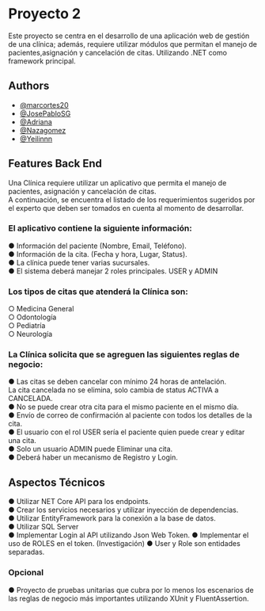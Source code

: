 # Proyecto 2

Este proyecto se centra en el desarrollo de una aplicación web de gestión de una clínica; además, requiere utilizar módulos que permitan el manejo de pacientes,asignación y cancelación de citas. Utilizando .NET como framework principal. 

## Authors

- [@marcortes20](https://github.com/marcortes20)
- [@JosePabloSG](https://github.com/JosePabloSG)
- [@Adriana](https://github.com/Adriana-06)
- [@Nazagomez](https://github.com/Nazagomez)
- [@Yeilinnn](https://github.com/Yeilinnn)

## Features Back End

Una Clínica requiere utilizar un aplicativo que permita el manejo de pacientes,
asignación y cancelación de citas.  
A continuación, se encuentra el listado de los requerimientos sugeridos por el
experto que deben ser tomados en cuenta al momento de desarrollar.  
### El aplicativo contiene la siguiente información:  
● Información del paciente (Nombre, Email, Teléfono).  
● Información de la cita. (Fecha y hora, Lugar, Status).  
● La clínica puede tener varias sucursales.  
● El sistema deberá manejar 2 roles principales.
 USER y ADMIN  
### Los tipos de citas que atenderá la Clínica son:  
○ Medicina General  
○ Odontología  
○ Pediatría  
○ Neurología  
### La Clínica solicita que se agreguen las siguientes reglas de negocio:  
● Las citas se deben cancelar con mínimo 24 horas de antelación.  
 La cita cancelada no se elimina, solo cambia de status ACTIVA a
CANCELADA.  
● No se puede crear otra cita para el mismo paciente en el mismo día.  
● Envío de correo de confirmación al paciente con todos los detalles de la cita.  
● El usuario con el rol USER sería el paciente quien puede crear y editar una cita.  
● Solo un usuario ADMIN puede Eliminar una cita.  
● Deberá haber un mecanismo de Registro y Login.  
## Aspectos Técnicos
● Utilizar NET Core API para los endpoints.  
● Crear los servicios necesarios y utilizar inyección de dependencias.  
● Utilizar EntityFramework para la conexión a la base de datos.  
● Utilizar SQL Server  
● Implementar Login al API utilizando Json Web Token.
● Implementar el uso de ROLES en el token. (Investigación)
● User y Role son entidades separadas.  
### Opcional
● Proyecto de pruebas unitarias que cubra por lo menos los escenarios de las
reglas de negocio más importantes utilizando XUnit y FluentAssertion.  
